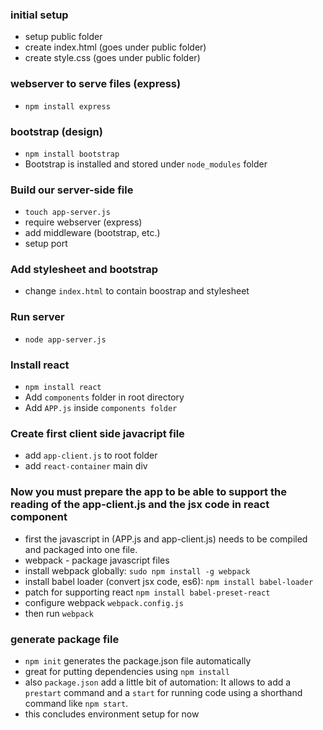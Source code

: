 ### initial setup
- setup public folder
- create index.html (goes under public folder)
- create style.css (goes under public folder)

### webserver to serve files (express)
- `npm install express`

### bootstrap (design)
- `npm install bootstrap`
- Bootstrap is installed and stored under `node_modules` folder

### Build our server-side file
- `touch app-server.js`
- require webserver (express)
- add middleware (bootstrap, etc.)
- setup port

### Add stylesheet and bootstrap
- change `index.html` to contain boostrap and stylesheet

### Run server
- `node app-server.js`

### Install react
- `npm install react`
- Add `components` folder in root directory
- Add `APP.js` inside `components folder`

### Create first client side javacript file
- add `app-client.js` to root folder
- add `react-container` main div

### Now you must prepare the app to be able to support the reading of the app-client.js and the jsx code in react component
- first the javascript in (APP.js and app-client.js) needs to be compiled and packaged into one file.
- webpack - package javascript files
- install webpack globally: `sudo npm install -g webpack`
- install babel loader  (convert jsx code, es6): `npm install babel-loader`
- patch for supporting react `npm install babel-preset-react` 
- configure webpack `webpack.config.js`
- then run `webpack`

### generate package file
- `npm init` generates the package.json file automatically
- great for putting dependencies using `npm install`
- also `package.json` add a little bit of automation: It allows to add a `prestart` command and a `start` for running code using a shorthand command like `npm start`.
- this concludes environment setup for now

 




